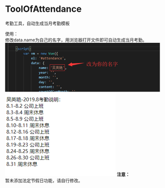 # ToolOfAttendance
考勤工具，自动生成当月考勤模板

使用：<br>
修改data.name为自己的名字，用浏览器打开文件即可自动生成当月考勤。
![image](https://github.com/yann02/ToolOfAttendance/blob/master/images/change_name.png)
![image](https://github.com/yann02/ToolOfAttendance/blob/master/images/show.png)
<b>注意：</b><br>
暂未添加法定节假日功能，请自行修改。
